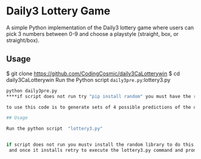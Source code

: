 # Daily3 Lottery Game

A simple Python implementation of the Daily3 lottery game where users can pick 3 numbers between 0-9 and choose a playstyle (straight, box, or straight/box).

## Usage
$ git clone https://github.com/CodingCosmic/daily3CaLotterywin
$ cd daily3CaLotterywin
Run the Python script `daily3pre.py`:lottery3.py   

```bash
python daily3pre.py
****if script does not run try "pip install random" you must have the random librar installed alongside the python enviorment you are using to runb these scripts right 

to use this code is to generate sets of 4 possible predictions of the daily 3 sequence and it allows you to generate a second set of 4 for 8 total every time its used should help you think of possible options use the next script "lottery3.py" to generate a simulation of the game with the game rules and setup to simulate a possible winner or non winner based on the calculation you can use as you adjust to the functions of these games coded in python and the probablity random 0-9 generator for the predictions 

## Usage 

Run the python script  "lottery3.py" 


if script does not run you mustv install the random library to do this simply type in terminal "pip install random"
 and once it installs retry to execute the lottery3.py command and prompt of the game seqiuence shall display on the termional follow instruuctions on the prompt to play its very straight forward any issues contact my github @codingcosmic have fun and stay safe use responsibly to help simulate your choices and odds at this will release an updated version with new features powerball and daily 4 and fantasy 5 will be coming up necxt keep an etye oit much love to all you beautiful people ![Web capture_13-4-2023_33956_codingcosmic-laughing-space-chainsaw-w6jv5wx94v73vvq7 github dev](https://user-images.githubusercontent.com/123329604/231895370-62768d90-d375-466c-8da2-ae818992515d.jpeg)
